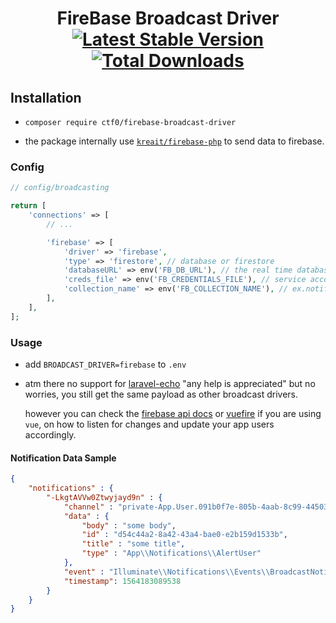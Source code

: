 <h1 align="center">
    FireBase Broadcast Driver
    <br>
    <a href="https://packagist.org/packages/ctf0/firebase-broadcast-driver"><img src="https://img.shields.io/packagist/v/ctf0/firebase-broadcast-driver.svg" alt="Latest Stable Version" /></a> <a href="https://packagist.org/packages/ctf0/firebase-broadcast-driver"><img src="https://img.shields.io/packagist/dt/ctf0/firebase-broadcast-driver.svg" alt="Total Downloads" /></a>
</h1>

## Installation

- `composer require ctf0/firebase-broadcast-driver`

- the package internally use [`kreait/firebase-php`](https://firebase-php.readthedocs.io/en/latest/) to send data to firebase.

### Config
```php
// config/broadcasting

return [
    'connections' => [
        // ...

        'firebase' => [
            'driver' => 'firebase',
            'type' => 'firestore', // database or firestore
            'databaseURL' => env('FB_DB_URL'), // the real time database url
            'creds_file' => env('FB_CREDENTIALS_FILE'), // service account json file
            'collection_name' => env('FB_COLLECTION_NAME'), // ex.notifications
        ],
    ],
];
```

### Usage

- add `BROADCAST_DRIVER=firebase` to `.env`

- atm there no support for [laravel-echo](https://laravel.com/docs/5.8/broadcasting#installing-laravel-echo) "any help is appreciated" but no worries, you still get the same payload as other broadcast drivers.

    however you can check the [firebase api docs](https://firebase.google.com/docs/database/web/start) or [vuefire](https://github.com/vuejs/vuefire) if you are using `vue`, on how to listen for changes and update your app users accordingly.

#### Notification Data Sample
```json
{
    "notifications" : {
        "-LkgtAVVw0Ztwyjayd9n" : {
            "channel" : "private-App.User.091b0f7e-805b-4aab-8c99-445039157783",
            "data" : {
                "body" : "some body",
                "id" : "d54c44a2-8a42-43a4-bae0-e2b159d1533b",
                "title" : "some title",
                "type" : "App\\Notifications\\AlertUser"
            },
            "event" : "Illuminate\\Notifications\\Events\\BroadcastNotificationCreated",
            "timestamp": 1564183089538
        }
    }
}
```
